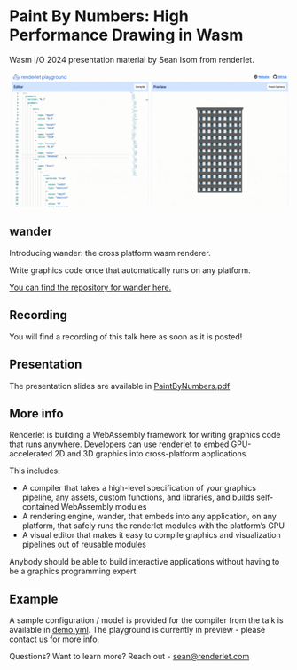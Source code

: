# Paint By Numbers: High Performance Drawing in Wasm

Wasm I/O 2024 presentation material by Sean Isom from renderlet.

![renderlet playground](webapp.gif)

## wander
Introducing wander: the cross platform wasm renderer.

Write graphics code once that automatically runs on any platform.

[You can find the repository for wander here.](https://github.com/renderlet/wander)

## Recording
You will find a recording of this talk here as soon as it is posted!

## Presentation
The presentation slides are available in [PaintByNumbers.pdf](PaintByNumbers.pdf)

## More info

Renderlet is building a WebAssembly framework for writing graphics code that runs anywhere.
Developers can use renderlet to embed GPU-accelerated 2D and 3D graphics into cross-platform applications.

This includes:
* A compiler that takes a high-level specification of your graphics pipeline, any assets, custom functions, and libraries, and builds self-contained WebAssembly modules
* A rendering engine, wander, that embeds into any application, on any platform, that safely runs the renderlet modules with the platform’s GPU
* A visual editor that makes it easy to compile graphics and visualization pipelines out of reusable modules

Anybody should be able to build interactive applications without having to be a graphics programming expert.  

## Example
A sample configuration / model is provided for the compiler from the talk is available in [demo.yml](demo.yml). The playground is currently in preview - please contact us for more info.

Questions? Want to learn more? Reach out - [sean@renderlet.com](mailto:sean@renderlet.com?subject=WasmIO2024)
